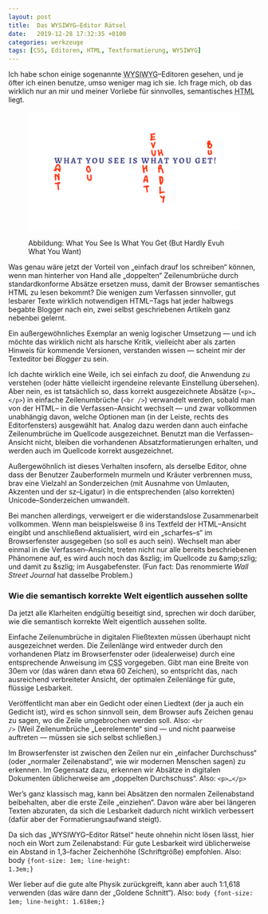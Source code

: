 ```yaml
---
layout: post
title:  Das WYSIWYG–Editor Rätsel
date:   2019-12-28 17:32:35 +0100
categories: werkzeuge
tags: [CSS, Editoren, HTML, Textformatierung, WYSIWYG]
---
```

Ich habe schon einige sogenannte <abbr title="What You See Is What You Get">WYSIWYG</abbr>–Editoren gesehen, und je öfter ich einen benutze, umso weniger mag ich sie. Ich frage mich, ob das wirklich nur an mir und meiner Vorliebe für sinnvolles, semantisches <abbr title="HyperText Markup Language">HTML</abbr> liegt.
<!--more-->
<figure>
<p><img src="/assets/images/wysiwyg.png" /></p>
<figcaption>
<p>Abbildung: What You See Is What You Get (But Hardly Evuh What You Want)</p>
</figcaption>
</figure>

Was genau wäre jetzt der Vorteil von „einfach drauf los schreiben“ können, wenn man hinterher von Hand alle „doppelten“ Zeilenumbrüche durch standardkonforme Absätze ersetzen muss, damit der Browser semantisches <abbr>HTML</abbr> zu lesen bekommt? Die wenigen zum Verfassen sinnvoller, gut lesbarer Texte wirklich notwendigen <abbr>HTML</abbr>–Tags hat jeder halbwegs begabte Blogger nach ein, zwei selbst geschriebenen Artikeln ganz nebenbei gelernt.

Ein außergewöhnliches Exemplar an wenig logischer Umsetzung — und ich möchte das wirklich nicht als harsche Kritik, vielleicht aber als zarten Hinweis für kommende Versionen, verstanden wissen — scheint mir der Texteditor bei <em>Blogger</em> zu sein.

Ich dachte wirklich eine Weile, ich sei einfach zu doof, die Anwendung zu verstehen (oder hätte vielleicht irgendeine relevante Einstellung übersehen). Aber nein, es ist tatsächlich so, dass korrekt ausgezeichnete Absätze (<code>&lt;p&gt;…&lt;/p&gt;</code>) in einfache Zeilenumbrüche (<code>&lt;br /&gt;</code>) verwandelt werden, sobald man von der <abbr>HTML</abbr>– in die Verfassen–Ansicht wechselt — und zwar vollkommen unabhängig davon, welche Optionen man (in der Leiste, rechts des Editorfensters) ausgewählt hat. Analog dazu werden dann auch einfache Zeilenumbrüche im Quellcode ausgezeichnet. Benutzt man die Verfassen–Ansicht nicht, bleiben die vorhandenen Absatzformatierungen erhalten, und werden auch im Quellcode korrekt ausgezeichnet.

Außergewöhnlich ist dieses Verhalten insofern, als derselbe Editor, ohne dass der Benutzer Zauberformeln murmeln und Kräuter verbrennen muss, brav eine Vielzahl an Sonderzeichen (mit Ausnahme von Umlauten, Akzenten und der <abbr>sz</abbr>–Ligatur) in die entsprechenden (also korrekten) Unicode–Sonderzeichen umwandelt.

Bei manchen allerdings, verweigert er die widerstandslose Zusammenarbeit vollkommen. Wenn man beispielsweise &szlig; ins Textfeld der HTML–Ansicht eingibt und anschließend aktualisiert, wird ein „scharfes–s“ im Browserfenster ausgegeben (so soll es auch sein). Wechselt man aber einmal in die Verfassen–Ansicht, treten nicht nur alle bereits beschriebenen Phänomene auf, es wird auch noch das &amp;szlig; im Quellcode zu &amp;amp;szlig; und damit zu &amp;szlig; im Ausgabefenster. (Fun fact: Das renommierte <em>Wall Street Journal</em> hat dasselbe Problem.)

<h3>Wie die semantisch korrekte Welt eigentlich aussehen sollte</h3>

Da jetzt alle Klarheiten endgültig beseitigt sind, sprechen wir doch darüber, wie die semantisch korrekte Welt eigentlich aussehen sollte.

Einfache Zeilenumbrüche in digitalen Fließtexten müssen überhaupt nicht ausgezeichnet werden. Die Zeilenlänge wird entweder durch den vorhandenen Platz im Browserfenster oder (idealerweise) durch eine entsprechende Anweisung im <abbr title="Cascading Style Sheet">CSS</abbr> vorgegeben. Gibt man eine Breite von 30em vor (das wären dann etwa 60 Zeichen), so entspricht das, nach ausreichend verbreiteter Ansicht, der optimalen Zeilenlänge für gute, flüssige Lesbarkeit.

Veröffentlicht man aber ein Gedicht oder einen Liedtext (der ja auch ein Gedicht ist), wird es schon sinnvoll sein, dem Browser aufs Zeichen genau zu sagen, wo die Zeile umgebrochen werden soll. Also: <code>&lt;br /&gt;</code> (Weil Zeilenumbrüche „Leerelemente“ sind — und nicht paarweise auftreten — müssen sie sich selbst schließen.)

Im Browserfenster ist zwischen den Zeilen nur ein „einfacher Durchschuss“ (oder „normaler Zeilenabstand“, wie wir modernen Menschen sagen) zu erkennen. Im Gegensatz dazu, erkennen wir Absätze in digitalen Dokumenten üblicherweise am „doppelten Durchschuss“. Also: <code>&lt;p&gt;…&lt;/p&gt;</code>

Wer’s ganz klassisch mag, kann bei Absätzen den normalen Zeilenabstand beibehalten, aber die erste Zeile „einziehen“. Davon wäre aber bei längeren Texten abzuraten, da sich die Lesbarkeit dadurch nicht wirklich verbessert (dafür aber der Formatierungsaufwand steigt).

Da sich das „<abbr>WYSIWYG</abbr>–Editor Rätsel“ heute ohnehin nicht lösen lässt, hier noch ein Wort zum Zeilenabstand: Für gute Lesbarkeit wird üblicherweise ein Abstand in 1,3–facher Zeichenhöhe (Schriftgröße) empfohlen. Also: body <code>{font-size: 1em; line-height: 1.3em;}</code>

Wer lieber auf die gute alte Physik zurückgreift, kann aber auch 1:1,618 verwenden (das wäre dann der „Goldene Schnitt“). Also: <code>body {font-size: 1em; line-height: 1.618em;}</code>
